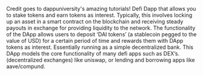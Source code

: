 Credit goes to dappuniversity's amazing tutorials!
Defi Dapp that allows you to stake tokens and earn tokens as interest.
Typically, this involves locking up an asset in a smart contract on the blockchain and receiving steady payouts in exchange for providing liquidity to the network.
The functionality of the DApp allows users to deposit ‘DAI tokens’ (a stablecoin pegged to the value of USD) for a certain period of time and rewards them with DApp tokens as interest.
Essentially running as a simple decentralized bank.
This DApp models the core functionality of many defi apps such as DEX’s. (decentralized exchanges) like uniswap, or lending and borrowing apps like aave/compund.
